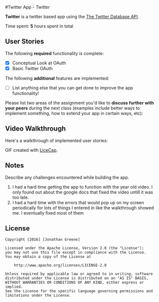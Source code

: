 #Twitter App - *Twitter*

**Twitter** is a twitter based app using the [The Twitter Database API](https://apps.twitter.com/app/9535802/keys).

Time spent: **5** hours spent in total

## User Stories

The following **required** functionality is complete:

- [x] Conceptual Look at OAuth
- [x] Basic Twitter OAuth

The following **additional** features are implemented:

- [ ] List anything else that you can get done to improve the app functionality!

Please list two areas of the assignment you'd like to **discuss further with your peers** during the next class (examples include better ways to implement something, how to extend your app in certain ways, etc):

## Video Walkthrough 

Here's a walkthrough of implemented user stories:


GIF created with [LiceCap](http://www.cockos.com/licecap/).

## Notes

Describe any challenges encountered while building the app.
1. I had a hard time getting the app to function with the year old video. I only found out about the google docs that fixed the video untill it was too late.
2. I had a hard time with the errors that would pop up on my screen periodically for lots of things I entered in like the walkthrough showed me. I eventually fixed most of them

## License

    Copyright [2016] [Jonathan Greene]

    Licensed under the Apache License, Version 2.0 (the "License");
    you may not use this file except in compliance with the License.
    You may obtain a copy of the License at

        http://www.apache.org/licenses/LICENSE-2.0

    Unless required by applicable law or agreed to in writing, software
    distributed under the License is distributed on an "AS IS" BASIS,
    WITHOUT WARRANTIES OR CONDITIONS OF ANY KIND, either express or implied.
    See the License for the specific language governing permissions and
    limitations under the License.

